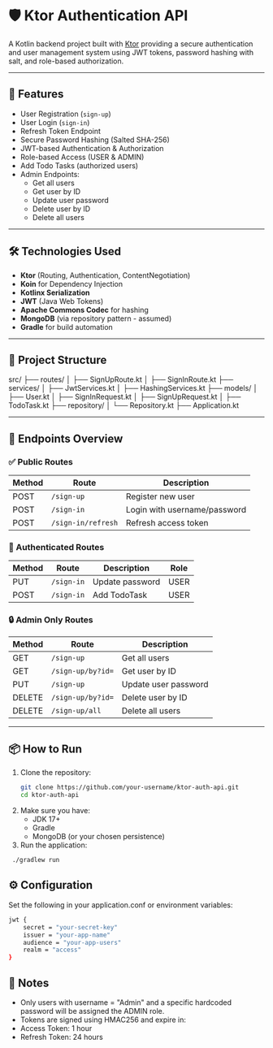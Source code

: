 # 🛡️ Ktor Authentication API

A Kotlin backend project built with [Ktor](https://ktor.io/) providing a secure authentication and user management system using JWT tokens, password hashing with salt, and role-based authorization.

---

## 🚀 Features

- User Registration (`sign-up`)
- User Login (`sign-in`)
- Refresh Token Endpoint
- Secure Password Hashing (Salted SHA-256)
- JWT-based Authentication & Authorization
- Role-based Access (USER & ADMIN)
- Add Todo Tasks (authorized users)
- Admin Endpoints:
  - Get all users
  - Get user by ID
  - Update user password
  - Delete user by ID
  - Delete all users

---

## 🛠️ Technologies Used

- **Ktor** (Routing, Authentication, ContentNegotiation)
- **Koin** for Dependency Injection
- **Kotlinx Serialization**
- **JWT** (Java Web Tokens)
- **Apache Commons Codec** for hashing
- **MongoDB** (via repository pattern - assumed)
- **Gradle** for build automation

---

## 📂 Project Structure
src/
├── routes/
│ ├── SignUpRoute.kt
│ ├── SignInRoute.kt
├── services/
│ ├── JwtServices.kt
│ ├── HashingServices.kt
├── models/
│ ├── User.kt
│ ├── SignInRequest.kt
│ ├── SignUpRequest.kt
│ ├── TodoTask.kt
├── repository/
│ └── Repository.kt
├── Application.kt

---

## 🔐 Endpoints Overview

### ✅ Public Routes

| Method | Route             | Description         |
|--------|------------------|---------------------|
| POST   | `/sign-up`        | Register new user   |
| POST   | `/sign-in`        | Login with username/password |
| POST   | `/sign-in/refresh`| Refresh access token |

### 🔐 Authenticated Routes

| Method | Route             | Description         | Role |
|--------|------------------|---------------------|------|
| PUT    | `/sign-in`        | Update password     | USER |
| POST   | `/sign-in`        | Add TodoTask        | USER |

### 🔒 Admin Only Routes

| Method | Route             | Description              |
|--------|------------------|--------------------------|
| GET    | `/sign-up`        | Get all users            |
| GET    | `/sign-up/by?id=` | Get user by ID           |
| PUT    | `/sign-up`        | Update user password     |
| DELETE | `/sign-up/by?id=` | Delete user by ID        |
| DELETE | `/sign-up/all`    | Delete all users         |

---

## 📦 How to Run

1. Clone the repository:
   ```bash
   git clone https://github.com/your-username/ktor-auth-api.git
   cd ktor-auth-api
   ```
2. Make sure you have:
   - JDK 17+
   - Gradle
   - MongoDB (or your chosen persistence)
3. Run the application:
  ```bash
   ./gradlew run
  ```

## ⚙️ Configuration

Set the following in your application.conf or environment variables:
```bash
jwt {
    secret = "your-secret-key"
    issuer = "your-app-name"
    audience = "your-app-users"
    realm = "access"
}
```

## 📌 Notes
- Only users with username = "Admin" and a specific hardcoded password will be assigned the ADMIN role.
- Tokens are signed using HMAC256 and expire in:
- Access Token: 1 hour
- Refresh Token: 24 hours
